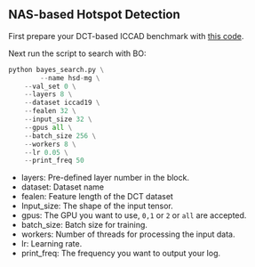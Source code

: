 ## NAS-based Hotspot Detection

First prepare your DCT-based ICCAD benchmark with [this code](https://github.com/phdyang007/dlhsd).

Next run the script to search with BO:

```python
python bayes_search.py \
		--name hsd-mg \
    --val_set 0 \
    --layers 8 \
    --dataset iccad19 \
    --fealen 32 \
    --input_size 32 \
    --gpus all \
    --batch_size 256 \
    --workers 8 \
    --lr 0.05 \
    --print_freq 50

```



- layers: Pre-defined layer number in the block.
- dataset: Dataset name
- fealen: Feature length of the DCT dataset
- Input_size: The shape of the input tensor.
- gpus: The GPU you want to use, `0,1` or `2` or `all` are accepted.
- batch_size: Batch size for training.
- workers: Number of threads for processing the input data.
- lr: Learning rate.
- print_freq: The frequency you want to output your log.